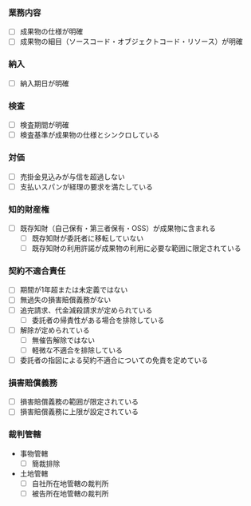 ### 業務内容
- [ ] 成果物の仕様が明確
- [ ] 成果物の細目（ソースコード・オブジェクトコード・リソース）が明確

### 納入
- [ ] 納入期日が明確

### 検査
- [ ] 検査期間が明確
- [ ] 検査基準が成果物の仕様とシンクロしている

### 対価
- [ ] 売掛金見込みが与信を超過しない
- [ ] 支払いスパンが経理の要求を満たしている

### 知的財産権
- [ ] 既存知財（自己保有・第三者保有・OSS）が成果物に含まれる
  - [ ] 既存知財が委託者に移転していない
  - [ ] 既存知財の利用許諾が成果物の利用に必要な範囲に限定されている

### 契約不適合責任
- [ ] 期間が1年超または未定義ではない
- [ ] 無過失の損害賠償義務がない
- [ ] 追完請求、代金減殺請求が定められている
  - [ ] 委託者の帰責性がある場合を排除している
- [ ] 解除が定められている
  - [ ] 無催告解除ではない
  - [ ] 軽微な不適合を排除している
- [ ] 委託者の指図による契約不適合についての免責を定めている

### 損害賠償義務
- [ ] 損害賠償義務の範囲が限定されている
- [ ] 損害賠償義務に上限が設定されている

### 裁判管轄
- 事物管轄
  - [ ] 簡裁排除
- 土地管轄
  - [ ] 自社所在地管轄の裁判所
  - [ ] 被告所在地管轄の裁判所
